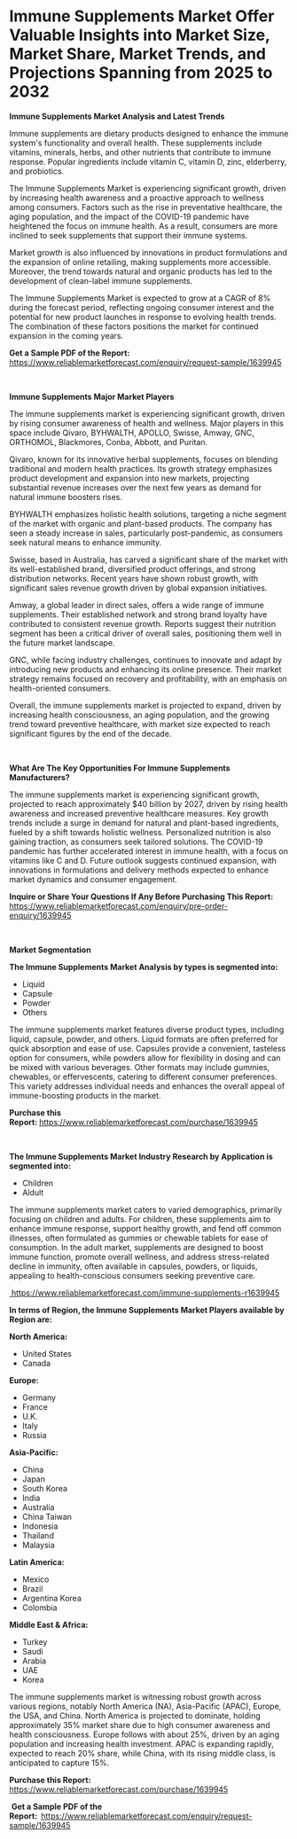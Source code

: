 <p><h1>Immune Supplements Market Offer Valuable Insights into Market Size, Market Share, Market Trends, and Projections Spanning from 2025 to 2032</h1></p><p><strong>Immune Supplements Market Analysis and Latest Trends</strong></p>
<p><p>Immune supplements are dietary products designed to enhance the immune system's functionality and overall health. These supplements include vitamins, minerals, herbs, and other nutrients that contribute to immune response. Popular ingredients include vitamin C, vitamin D, zinc, elderberry, and probiotics. </p><p>The Immune Supplements Market is experiencing significant growth, driven by increasing health awareness and a proactive approach to wellness among consumers. Factors such as the rise in preventative healthcare, the aging population, and the impact of the COVID-19 pandemic have heightened the focus on immune health. As a result, consumers are more inclined to seek supplements that support their immune systems.</p><p>Market growth is also influenced by innovations in product formulations and the expansion of online retailing, making supplements more accessible. Moreover, the trend towards natural and organic products has led to the development of clean-label immune supplements. </p><p>The Immune Supplements Market is expected to grow at a CAGR of 8% during the forecast period, reflecting ongoing consumer interest and the potential for new product launches in response to evolving health trends. The combination of these factors positions the market for continued expansion in the coming years.</p></p>
<p><strong>Get a Sample PDF of the Report:&nbsp;</strong> <a href="https://www.reliablemarketforecast.com/enquiry/request-sample/1639945?utm_campaign=1140&utm_medium=2&utm_source=Github&utm_content=ia&utm_term=19042025&utm_id=immune-supplements">https://www.reliablemarketforecast.com/enquiry/request-sample/1639945</a></p>
<p>&nbsp;</p>
<p><strong>Immune Supplements Major Market Players</strong></p>
<p><p>The immune supplements market is experiencing significant growth, driven by rising consumer awareness of health and wellness. Major players in this space include Qivaro, BYHWALTH, APOLLO, Swisse, Amway, GNC, ORTHOMOL, Blackmores, Conba, Abbott, and Puritan.</p><p>Qivaro, known for its innovative herbal supplements, focuses on blending traditional and modern health practices. Its growth strategy emphasizes product development and expansion into new markets, projecting substantial revenue increases over the next few years as demand for natural immune boosters rises.</p><p>BYHWALTH emphasizes holistic health solutions, targeting a niche segment of the market with organic and plant-based products. The company has seen a steady increase in sales, particularly post-pandemic, as consumers seek natural means to enhance immunity.</p><p>Swisse, based in Australia, has carved a significant share of the market with its well-established brand, diversified product offerings, and strong distribution networks. Recent years have shown robust growth, with significant sales revenue growth driven by global expansion initiatives.</p><p>Amway, a global leader in direct sales, offers a wide range of immune supplements. Their established network and strong brand loyalty have contributed to consistent revenue growth. Reports suggest their nutrition segment has been a critical driver of overall sales, positioning them well in the future market landscape.</p><p>GNC, while facing industry challenges, continues to innovate and adapt by introducing new products and enhancing its online presence. Their market strategy remains focused on recovery and profitability, with an emphasis on health-oriented consumers.</p><p>Overall, the immune supplements market is projected to expand, driven by increasing health consciousness, an aging population, and the growing trend toward preventive healthcare, with market size expected to reach significant figures by the end of the decade.</p></p>
<p>&nbsp;</p>
<p><strong>What Are The Key Opportunities For Immune Supplements Manufacturers?</strong></p>
<p><p>The immune supplements market is experiencing significant growth, projected to reach approximately $40 billion by 2027, driven by rising health awareness and increased preventive healthcare measures. Key growth trends include a surge in demand for natural and plant-based ingredients, fueled by a shift towards holistic wellness. Personalized nutrition is also gaining traction, as consumers seek tailored solutions. The COVID-19 pandemic has further accelerated interest in immune health, with a focus on vitamins like C and D. Future outlook suggests continued expansion, with innovations in formulations and delivery methods expected to enhance market dynamics and consumer engagement.</p></p>
<p><strong>Inquire or Share Your Questions If Any Before Purchasing This Report:</strong> <a href="https://www.reliablemarketforecast.com/enquiry/pre-order-enquiry/1639945?utm_campaign=1140&utm_medium=2&utm_source=Github&utm_content=ia&utm_term=19042025&utm_id=immune-supplements">https://www.reliablemarketforecast.com/enquiry/pre-order-enquiry/1639945</a></p>
<p>&nbsp;</p>
<p><strong>Market Segmentation</strong></p>
<p><strong>The Immune Supplements Market Analysis by types is segmented into:</strong></p>
<p><ul><li>Liquid</li><li>Capsule</li><li>Powder</li><li>Others</li></ul></p>
<p><p>The immune supplements market features diverse product types, including liquid, capsule, powder, and others. Liquid formats are often preferred for quick absorption and ease of use. Capsules provide a convenient, tasteless option for consumers, while powders allow for flexibility in dosing and can be mixed with various beverages. Other formats may include gummies, chewables, or effervescents, catering to different consumer preferences. This variety addresses individual needs and enhances the overall appeal of immune-boosting products in the market.</p></p>
<p><strong>Purchase this Report:&nbsp;</strong><a href="https://www.reliablemarketforecast.com/purchase/1639945?utm_campaign=1140&utm_medium=2&utm_source=Github&utm_content=ia&utm_term=19042025&utm_id=immune-supplements">https://www.reliablemarketforecast.com/purchase/1639945</a></p>
<p>&nbsp;</p>
<p><strong>The Immune Supplements Market Industry Research by Application is segmented into:</strong></p>
<p><ul><li>Children</li><li>Aldult</li></ul></p>
<p><p>The immune supplements market caters to varied demographics, primarily focusing on children and adults. For children, these supplements aim to enhance immune response, support healthy growth, and fend off common illnesses, often formulated as gummies or chewable tablets for ease of consumption. In the adult market, supplements are designed to boost immune function, promote overall wellness, and address stress-related decline in immunity, often available in capsules, powders, or liquids, appealing to health-conscious consumers seeking preventive care.</p></p>
<p><a href="https://www.reliablemarketforecast.com/immune-supplements-r1639945?utm_campaign=1140&utm_medium=2&utm_source=Github&utm_content=ia&utm_term=19042025&utm_id=immune-supplements">&nbsp;https://www.reliablemarketforecast.com/immune-supplements-r1639945</a></p>
<p><strong>In terms of Region, the Immune Supplements Market Players available by Region are:</strong></p>
<p>
    <p> <strong> North America: </strong>
        <ul>
            <li>United States</li>
            <li>Canada</li>
        </ul>
        </p> 
    <p> <strong> Europe: </strong>
        <ul>
            <li>Germany</li>
            <li>France</li>
            <li>U.K.</li>
            <li>Italy</li>
            <li>Russia</li>
        </ul>
        </p> 
    <p> <strong> Asia-Pacific: </strong>
        <ul>
            <li>China</li>
            <li>Japan</li>
            <li>South Korea</li>
            <li>India</li>
            <li>Australia</li>
            <li>China Taiwan</li>
            <li>Indonesia</li>
            <li>Thailand</li>
            <li>Malaysia</li>
        </ul>
        </p> 
    <p> <strong> Latin America: </strong>
        <ul>
            <li>Mexico</li>
            <li>Brazil</li>
            <li>Argentina Korea</li>
            <li>Colombia</li>
        </ul>
        </p> 
    <p> <strong> Middle East & Africa: </strong>
        <ul>
            <li>Turkey</li>
            <li>Saudi</li>
            <li>Arabia</li>
            <li>UAE</li>
            <li>Korea</li>
        </ul>
    </p>
    </p>
<p><p>The immune supplements market is witnessing robust growth across various regions, notably North America (NA), Asia-Pacific (APAC), Europe, the USA, and China. North America is projected to dominate, holding approximately 35% market share due to high consumer awareness and health consciousness. Europe follows with about 25%, driven by an aging population and increasing health investment. APAC is expanding rapidly, expected to reach 20% share, while China, with its rising middle class, is anticipated to capture 15%.</p></p>
<p><strong>Purchase this Report: </strong><a href="https://www.reliablemarketforecast.com/purchase/1639945?utm_campaign=1140&utm_medium=2&utm_source=Github&utm_content=ia&utm_term=19042025&utm_id=immune-supplements">https://www.reliablemarketforecast.com/purchase/1639945</a></p>
<p>&nbsp;<strong>Get a Sample PDF of the Report:&nbsp;&nbsp;</strong><a href="https://www.reliablemarketforecast.com/enquiry/request-sample/1639945?utm_campaign=1140&utm_medium=2&utm_source=Github&utm_content=ia&utm_term=19042025&utm_id=immune-supplements">https://www.reliablemarketforecast.com/enquiry/request-sample/1639945</a></p>
<p><strong></strong></p>
<p><p></p><p></p><p></p></p>